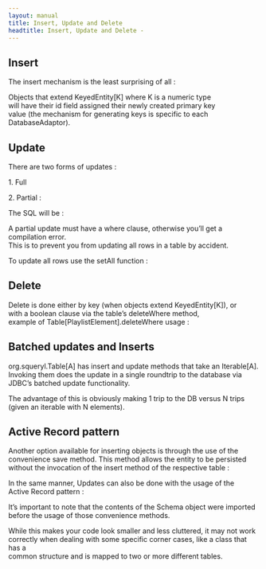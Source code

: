 ```yaml
---
layout: manual
title: Insert, Update and Delete
headtitle: Insert, Update and Delete - 
---
```


Insert
------

The insert mechanism is the least surprising of all :

<script type="syntaxhighlighter" class="brush: scala">

<![CDATA[

val herbyHancock =  
artists.insert(new Artist(“Herby Hancock”))

val ponchoSanchez =  
artists.insert(new Artist(“Poncho Sanchez”))

val theMeters =  
artists.insert(new Artist(“The Meters”))  
]]>

</script>

Objects that extend KeyedEntity\[K\] where K is a numeric type  
will have their id field assigned their newly created primary key  
value (the mechanism for generating keys is specific to each
DatabaseAdaptor).

Update
------

There are two forms of updates :

1\. Full

<script type="syntaxhighlighter" class="brush: scala">

<![CDATA[

watermelonMan.title = “The Watermelon Man”  
watermelonMan.year = watermelonMan.year + 1  
songs.update(watermelonMan)  
]]>

</script>

2\. Partial :

<script type="syntaxhighlighter" class="brush: scala">

<![CDATA[

update(songs)(s =\>  
where(s.title === “Watermelon Man”)  
set(s.title := “The Watermelon Man”,  
s.year := s.year.\~ + 1)  
)  
]]>

</script>

The SQL will be :

<script type="syntaxhighlighter" class="brush: sql">

<![CDATA[  
update Song set  
title = ?,  
year = (year + ?)  
Where  
(title = ?)  
]]>

</script>

A partial update must have a where clause, otherwise you’ll get a
compilation error.  
This is to prevent you from updating all rows in a table by accident.

To update all rows use the setAll function :

<script type="syntaxhighlighter" class="brush: scala">

<![CDATA[  
update(songs)(s =\> setAll(s.year := s.year.\~ + 1))  
]]>

</script>

Delete
------

Delete is done either by key (when objects extend KeyedEntity\[K\]),
or  
with a boolean clause via the table’s deleteWhere method,  
example of Table\[PlaylistElement\].deleteWhere usage :

<script type="syntaxhighlighter" class="brush: sql">

<![CDATA[

def removeSong(song: Song) =  
playlistElements.deleteWhere(ple =\> ple.songId === song.id)

def removeSongOfArtist(artist: Artist) =  
playlistElements.deleteWhere(ple =\>  
(ple.playlistId === id) and  
(ple.songId in from(songsOf(artist.id))(s =\> select(s.id)))  
)

]]>

</script>

Batched updates and Inserts
---------------------------

org.squeryl.Table\[A\] has insert and update methods that take an
Iterable\[A\]. Invoking them does the update in a single roundtrip to
the database via JDBC’s batched update functionality.

The advantage of this is obviously making 1 trip to the DB versus N
trips (given an iterable with N elements).

<script type="syntaxhighlighter" class="brush: scala">

<![CDATA[

addresses.insert(List(  
new Address(“St-Dominique”,14, None,None,None),  
new Address(“St-Urbain”,23, None,None,None),  
new Address(“Sherbrooke”,1123, None,Some(454),Some(“B”))  
))

addresses.insert(List(  
new Address(“Van Horne”,14, None,None,None)  
))

val q = addresses.where(a =\> a.streetName in streetNames)

assertEquals(4, q.Count : Long, “batched update test failed”)

// The update here is one in a single DB trip :

addresses.update(q.map(a =\>{a.streetName += “Z”; a}))

val updatedStreetNames = List(“Van HorneZ”, “SherbrookeZ”, “St-UrbainZ”,
“St-DominiqueZ”)

val updatedQ = addresses.where(a =\> a.streetName in updatedStreetNames)

]]>

</script>

Active Record pattern
---------------------

Another option available for inserting objects is through the use of
the  
convenience save method. This method allows the entity to be persisted  
without the invocation of the insert method of the respective table :

<script type="syntaxhighlighter" class="brush: scala">

<![CDATA[

import MusicDb._

new Artist("Herby Hancock").save  
]]>

</script>

In the same manner, Updates can also be done with the usage of the  
Active Record pattern :

<script type="syntaxhighlighter" class="brush: scala">

<![CDATA[

import MusicDb._

watermelonMan.title = "The Watermelon Man"  
watermelonMan.year = watermelonMan.year + 1  
watermelonMan.update  
]]>

</script>

It’s important to note that the contents of the Schema object were
imported  
before the usage of those convenience methods.

While this makes your code look smaller and less cluttered, it may not
work  
correctly when dealing with some specific corner cases, like a class
that has a  
common structure and is mapped to two or more different tables.
